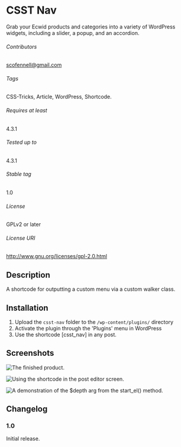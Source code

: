 CSST Nav
=======================

Grab your Ecwid products and categories into a variety of WordPress widgets, including a slider, a popup, and an accordion.

###### Contributors
scofennell@gmail.com

###### Tags
CSS-Tricks, Article, WordPress, Shortcode.

###### Requires at least
4.3.1

###### Tested up to
4.3.1

###### Stable tag
1.0

###### License
GPLv2 or later

###### License URI
http://www.gnu.org/licenses/gpl-2.0.html

Description
-----------

A shortcode for outputting a custom menu via a custom walker class.


Installation
------------

1. Upload the `csst-nav` folder to the `/wp-content/plugins/` directory
2. Activate the plugin through the 'Plugins' menu in WordPress
3. Use the shortcode [csst_nav] in any post.


Screenshots
-----------

![The finished product.](https://raw.githubusercontent.com/scofennell/csst-nav/master/screenshots/finished.png?raw=true)

![Using the shortcode in the post editor screen.](https://raw.githubusercontent.com/scofennell/csst-nav/master/screenshots/editor.png?raw=true)

![A demonstration of the $depth arg from the start_el() method.](https://raw.githubusercontent.com/scofennell/csst-nav/master/screenshots/start_el-depth.png?raw=true)

Changelog
---------

### 1.0
Initial release.